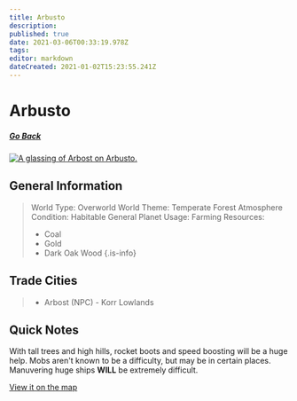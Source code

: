 ```yaml
---
title: Arbusto
description: 
published: true
date: 2021-03-06T00:33:19.978Z
tags: 
editor: markdown
dateCreated: 2021-01-02T15:23:55.241Z
---
```


# Arbusto

##### [Go Back](/wiki/space#planets)

<a href="https://imgur.com/8RLTG1D"><img src="https://i.imgur.com/8RLTG1D.jpg" title="A glassing of Arbost on Arbusto." /></a>

## General Information

> World Type: Overworld
> World Theme: Temperate Forest
> Atmosphere Condition: Habitable
> General Planet Usage: Farming
> Resources:
> - Coal
> - Gold
> - Dark Oak Wood
{.is-info}





## Trade Cities
> - Arbost (NPC) - Korr Lowlands

## Quick Notes

With tall trees and high hills, rocket boots and speed boosting will be a huge help. Mobs aren't known to be a difficulty, but may be in certain places. Manuvering huge ships **WILL** be extremely difficult.

[View it on the map](https://dynmap.starlegacy.net/?worldname=Arbusto)
